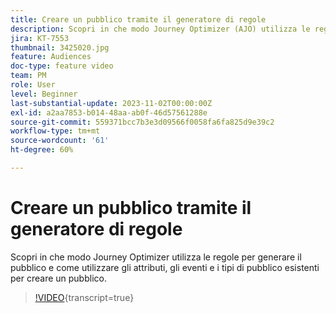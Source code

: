 ```yaml
---
title: Creare un pubblico tramite il generatore di regole
description: Scopri in che modo Journey Optimizer (AJO) utilizza le regole per generare il pubblico e come utilizzare gli attributi, gli eventi e i tipi di pubblico esistenti per creare un pubblico.
jira: KT-7553
thumbnail: 3425020.jpg
feature: Audiences
doc-type: feature video
team: PM
role: User
level: Beginner
last-substantial-update: 2023-11-02T00:00:00Z
exl-id: a2aa7853-b014-48aa-ab0f-46d57561288e
source-git-commit: 559371bcc7b3e3d09566f0058fa6fa825d9e39c2
workflow-type: tm+mt
source-wordcount: '61'
ht-degree: 60%

---
```


# Creare un pubblico tramite il generatore di regole

Scopri in che modo Journey Optimizer utilizza le regole per generare il pubblico e come utilizzare gli attributi, gli eventi e i tipi di pubblico esistenti per creare un pubblico.

>[!VIDEO](https://video.tv.adobe.com/v/3425020?quality=12&learn=on){transcript=true}
